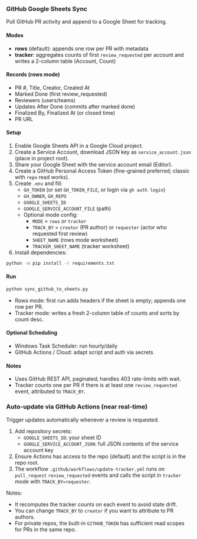### GitHub  Google Sheets Sync

Pull GitHub PR activity and append to a Google Sheet for tracking.

#### Modes
- **rows** (default): appends one row per PR with metadata
- **tracker**: aggregates counts of first `review_requested` per account and writes a 2-column table (Account, Count)

#### Records (rows mode)
- PR #, Title, Creator, Created At
- Marked Done (first review_requested)
- Reviewers (users/teams)
- Updates After Done (commits after marked done)
- Finalized By, Finalized At (or closed time)
- PR URL

#### Setup
1. Enable Google Sheets API in a Google Cloud project.
2. Create a Service Account, download JSON key as `service_account.json` (place in project root).
3. Share your Google Sheet with the service account email (Editor).
4. Create a GitHub Personal Access Token (fine-grained preferred; classic with `repo` read works).
5. Create `.env` and fill:
   - `GH_TOKEN` (or set `GH_TOKEN_FILE`, or login via `gh auth login`)
   - `GH_OWNER`, `GH_REPO`
   - `GOOGLE_SHEETS_ID`
   - `GOOGLE_SERVICE_ACCOUNT_FILE` (path)
   - Optional mode config:
     - `MODE` = `rows` or `tracker`
     - `TRACK_BY` = `creator` (PR author) or `requester` (actor who requested first review)
     - `SHEET_NAME` (rows mode worksheet)
     - `TRACKER_SHEET_NAME` (tracker worksheet)
6. Install dependencies:

```bash
python -m pip install -r requirements.txt
```

#### Run
```bash
python sync_github_to_sheets.py
```
- Rows mode: first run adds headers if the sheet is empty; appends one row per PR.
- Tracker mode: writes a fresh 2-column table of counts and sorts by count desc.

#### Optional Scheduling
- Windows Task Scheduler: run hourly/daily
- GitHub Actions / Cloud: adapt script and auth via secrets

#### Notes
- Uses GitHub REST API, paginated; handles 403 rate-limits with wait.
- Tracker counts one per PR if there is at least one `review_requested` event, attributed to `TRACK_BY`.

### Auto-update via GitHub Actions (near real-time)
Trigger updates automatically whenever a review is requested.

1. Add repository secrets:
   - `GOOGLE_SHEETS_ID`: your sheet ID
   - `GOOGLE_SERVICE_ACCOUNT_JSON`: full JSON contents of the service account key
2. Ensure Actions has access to the repo (default) and the script is in the repo root.
3. The workflow `.github/workflows/update-tracker.yml` runs on `pull_request` `review_requested` events and calls the script in `tracker` mode with `TRACK_BY=requester`.

Notes:
- It recomputes the tracker counts on each event to avoid state drift.
- You can change `TRACK_BY` to `creator` if you want to attribute to PR authors.
- For private repos, the built-in `GITHUB_TOKEN` has sufficient read scopes for PRs in the same repo.
